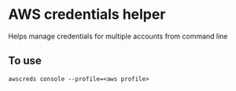 # AWS credentials helper
Helps manage credentials for multiple accounts from command line

## To use
`awscreds console --profile=<aws profile>`
